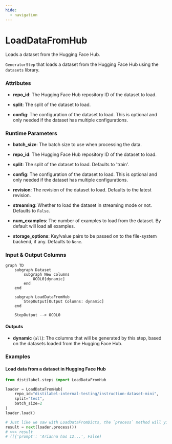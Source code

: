 ```yaml
---
hide:
  - navigation
---
```

# LoadDataFromHub

Loads a dataset from the Hugging Face Hub.



`GeneratorStep` that loads a dataset from the Hugging Face Hub using the `datasets`
    library.





### Attributes

- **repo_id**: The Hugging Face Hub repository ID of the dataset to load.

- **split**: The split of the dataset to load.

- **config**: The configuration of the dataset to load. This is optional and only needed  if the dataset has multiple configurations.




### Runtime Parameters

- **batch_size**: The batch size to use when processing the data.

- **repo_id**: The Hugging Face Hub repository ID of the dataset to load.

- **split**: The split of the dataset to load. Defaults to 'train'.

- **config**: The configuration of the dataset to load. This is optional and only  needed if the dataset has multiple configurations.

- **revision**: The revision of the dataset to load. Defaults to the latest revision.

- **streaming**: Whether to load the dataset in streaming mode or not. Defaults to  `False`.

- **num_examples**: The number of examples to load from the dataset.  By default will load all examples.

- **storage_options**: Key/value pairs to be passed on to the file-system backend, if any.  Defaults to `None`.



### Input & Output Columns

``` mermaid
graph TD
	subgraph Dataset
		subgraph New columns
			OCOL0[dynamic]
		end
	end

	subgraph LoadDataFromHub
		StepOutput[Output Columns: dynamic]
	end

	StepOutput --> OCOL0

```




#### Outputs


- **dynamic** (`all`): The columns that will be generated by this step, based on the  datasets loaded from the Hugging Face Hub.





### Examples


#### Load data from a dataset in Hugging Face Hub
```python
from distilabel.steps import LoadDataFromHub

loader = LoadDataFromHub(
    repo_id="distilabel-internal-testing/instruction-dataset-mini",
    split="test",
    batch_size=2
)
loader.load()

# Just like we saw with LoadDataFromDicts, the `process` method will yield batches.
result = next(loader.process())
# >>> result
# ([{'prompt': 'Arianna has 12...', False)
```




